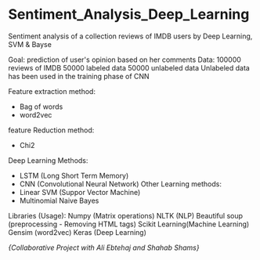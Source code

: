 # Sentiment_Analysis_Deep_Learning
Sentiment analysis of a collection reviews of IMDB users by Deep Learning, SVM &amp; Bayse

Goal: prediction of user's opinion based on her comments
Data: 100000 reviews of IMDB
50000 labeled data
50000 unlabeled data
Unlabeled data has been used in the training phase of CNN

Feature extraction method:
 - Bag of words
 - word2vec
 
 feature Reduction method:
 - Chi2
 
 Deep Learning Methods:
 - LSTM (Long Short Term Memory)
 - CNN (Convolutional Neural Network)
 Other Learning methods:
 - Linear SVM (Suppor Vector Machine)
 - Multinomial Naive Bayes
 
 Libraries (Usage):
 Numpy (Matrix operations)
 NLTK (NLP)
 Beautiful soup (preprocessing - Removing HTML tags)
 Scikit Learning(Machine Learning)
 Gensim (word2vec)
 Keras (Deep Learning)

_{Collaborative Project with Ali Ebtehaj and Shahab Shams}_
 
